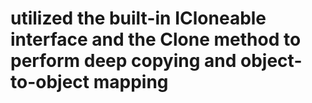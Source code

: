 # utilized the built-in ICloneable interface and the Clone method to perform deep copying and object-to-object mapping
